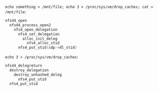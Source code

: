 
`echo something > /mnt/file; echo 3 > /proc/sys/vm/drop_caches; cat > /mnt/file`:
```c
nfsd4_open
  nfsd4_process_open2
    nfs4_open_delegation
      nfs4_set_delegation
        alloc_init_deleg
          nfs4_alloc_stid
      nfs4_put_stid(&dp->dl_stid)
```

`echo 3 > /proc/sys/vm/drop_caches`:
```c
nfsd4_delegreturn
  destroy_delegation
    destroy_unhashed_deleg
      nfs4_put_stid
  nfs4_put_stid
```